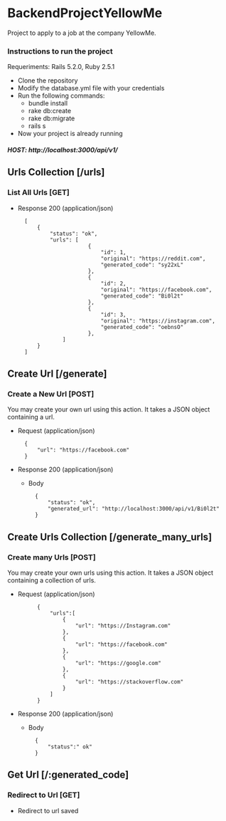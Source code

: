 # BackendProjectYellowMe

Project to apply to a job at the company YellowMe.

### Instructions to run the project
Requeriments: Rails 5.2.0, Ruby 2.5.1

+ Clone the repository
+ Modify the database.yml file with your credentials
+ Run the following commands:
    + bundle install
    + rake db:create
    + rake db:migrate
    + rails s
+ Now your project is already running

##### HOST: http://localhost:3000/api/v1/

## Urls Collection [/urls]

### List All Urls [GET]

+ Response 200 (application/json)

        [
            {
                "status": "ok",
                "urls": [
                            {
                                "id": 1,
                                "original": "https://reddit.com",
                                "generated_code": "sy22xL"
                            },
                            {
                                "id": 2,
                                "original": "https://facebook.com",
                                "generated_code": "Bi0l2t"
                            },
                            {
                                "id": 3,
                                "original": "https://instagram.com",
                                "generated_code": "oebnsO"
                            },
                    ]
            }
        ]
        
## Create Url [/generate]
### Create a New Url [POST]

You may create your own url using this action. It takes a JSON
object containing a url.

+ Request (application/json)

        {
            "url": "https://facebook.com"
        }

+ Response 200 (application/json)

    + Body

            {
                "status": "ok",
                "generated_url": "http://localhost:3000/api/v1/Bi0l2t"
            }
            
## Create Urls Collection [/generate_many_urls]
### Create many Urls [POST]

You may create your own urls using this action. It takes a JSON
object containing a collection of urls.

+ Request (application/json)

            {
                "urls":[
                    {
                        "url": "https://Instagram.com"
                    },
                    {
                        "url": "https://facebook.com"
                    },
                    {
                        "url": "https://google.com"
                    },
                    {
                        "url": "https://stackoverflow.com"
                    }
                ]
            }

+ Response 200 (application/json)

    + Body

            {
                "status":" ok"
            }
            
## Get Url [/:generated_code]
### Redirect to Url [GET]
+ Redirect to url saved